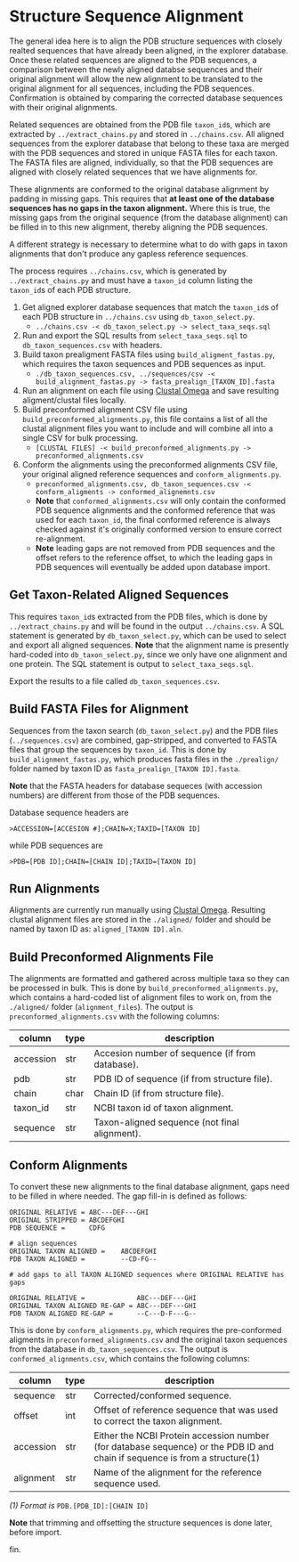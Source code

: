 # Structure Sequence Alignment
The general idea here is to align the PDB structure sequences with closely realted sequences that have already been aligned, in the explorer database. Once these related sequences are aligned to the PDB sequences, a comparison between the newly aligned databse sequences and their original alignment will allow the new alignment to be translated to the original alignment for all sequences, including the PDB sequences. Confirmation is obtained by comparing the corrected database sequences with their original alignments.

Related sequences are obtained from the PDB file `taxon_id`s, which are extracted by `../extract_chains.py` and stored in `../chains.csv`. All aligned sequences from the explorer database that belong to these taxa are merged with the PDB sequences and stored in unique FASTA files for each taxon. The FASTA files are aligned, individually, so that the PDB sequences are aligned with closely related sequences that we have alignments for.

These alignments are conformed to the original database alignment by padding in missing gaps. This requires that **at least one of the database sequences has no gaps in the taxon alignment.** Where this is true, the missing gaps from the original sequence (from the database alignment) can be filled in to this new alignment, thereby aligning the PDB sequences.

A different strategy is necessary to determine what to do with gaps in taxon alignments that don't produce any gapless reference sequences.

The process requires `../chains.csv`, which is generated by `../extract_chains.py` and must have a `taxon_id` column listing the `taxon_id`s of each PDB structure.

1. Get aligned explorer database sequences that match the `taxon_id`s of each PDB structure in `../chains.csv` using `db_taxon_select.py`.
    * `../chains.csv -< db_taxon_select.py -> select_taxa_seqs.sql`
2. Run and export the SQL results from `select_taxa_seqs.sql` to `db_taxon_sequences.csv` with headers.
3. Build taxon prealigment FASTA files using `build_aligment_fastas.py`, which requires the taxon sequences and PDB sequences as input.
    * `./db_taxon_sequences.csv, ../sequences/csv -< build_alignment_fastas.py -> fasta_prealign_[TAXON_ID].fasta`
4. Run an alignment on each file using [Clustal Omega](https://www.ebi.ac.uk/Tools/msa/clustalo/) and save resulting aligment/clustal files locally.
5. Build preconformed alignment CSV file using `build_preconformed_alignments.py`, this file contains a list of all the clustal alignment files you want to include and will combine all into a single CSV for bulk processing.
    * `[CLUSTAL FILES] -< build_preconformed_alignments.py -> preconformed_alignments.csv`
6. Conform the alignments using the preconformed alignments CSV file, your original aligned reference sequences and `conform_alignments.py`.
    * `preconformed_alignments.csv, db_taxon_sequences.csv -< conform_aligments -> conformed_alignemnts.csv`
    * **Note** that `conformed_alignments.csv` will only contain the conformed PDB sequence alignments and the conformed reference that was used for each `taxon_id`, the final conformed reference is always checked against it's originally conformed version to ensure correct re-alignment.
    * **Note** leading gaps are not removed from PDB sequences and the offset refers to the reference offset, to which the leading gaps in PDB sequences will eventually be added upon database import.

## Get Taxon-Related Aligned Sequences
This requires `taxon_id`s extracted from the PDB files, which is done by `../extract_chains.py` and will be found in the output `../chains.csv`. A SQL statement is generated by `db_taxon_select.py`, which can be used to select and export all aligned sequences. **Note** that the alignment name is presently hard-coded into `db_taxon_select.py`, since we only have one alignment and one protein. The SQL statement is output to `select_taxa_seqs.sql`.

Export the results to a file called `db_taxon_sequences.csv`.

## Build FASTA Files for Alignment
Sequences from the taxon search (`db_taxon_select.py`) and the PDB files (`../sequences.csv`) are combined, gap-stripped, and converted to FASTA files that group the sequences by `taxon_id`. This is done by `build_alignment_fastas.py`, which produces fasta files in the `./prealign/` folder named by taxon ID as `fasta_prealign_[TAXON ID].fasta`.

**Note** that the FASTA headers for database sequeces (with accession numbers) are different from those of the PDB sequences.

Database sequence headers are
```
>ACCESSION=[ACCESION #];CHAIN=X;TAXID=[TAXON ID]
```

while PDB sequences are
```
>PDB=[PDB ID];CHAIN=[CHAIN ID];TAXID=[TAXON ID]
```

## Run Alignments
Alignments are currently run manually using [Clustal Omega](https://www.ebi.ac.uk/Tools/msa/clustalo/). Resulting clustal alignment files are stored in the `./aligned/` folder and should be named by taxon ID as: `aligned_[TAXON ID].aln`.

## Build Preconformed Alignments File
The alignments are formatted and gathered across multiple taxa so they can be processed in bulk. This is done by `build_preconformed_alignments.py`, which contains a hard-coded list of alignment files to work on, from the `./aligned/` folder (`alignment_files`). The output is `preconformed_alignments.csv` with the following columns:

| column | type | description |
|--------|------|-------------|
| accession         | str   | Accesion number of sequence (if from database). |
| pdb               | str   | PDB ID of sequence (if from structure file). |
| chain             | char  | Chain ID (if from structure file). |
| taxon_id          | str   | NCBI taxon id of taxon alignment. |
| sequence          | str   | Taxon-aligned sequence (not final alignment). |

## Conform Alignments
To convert these new alignments to the final database alignment, gaps need to be filled in where needed. The gap fill-in is defined as follows:

```
ORIGINAL RELATIVE = ABC---DEF---GHI
ORIGINAL STRIPPED = ABCDEFGHI
PDB SEQUENCE =      CDFG

# align sequences
ORIGINAL TAXON ALIGNED =    ABCDEFGHI
PDB TAXON ALIGNED =         --CD-FG--

# add gaps to all TAXON ALIGNED sequences where ORIGINAL RELATIVE has gaps

ORIGINAL RELATIVE =             ABC---DEF---GHI
ORIGINAL TAXON ALIGNED RE-GAP = ABC---DEF---GHI
PDB TAXON ALIGNED RE-GAP =      --C---D-F---G--
```

This is done by `conform_alignments.py`, which requires the pre-conformed aligments in `preconformed_alignments.csv` and the original taxon sequences from the database in `db_taxon_sequences.csv`. The output is `conformed_alignments.csv`, which contains the following columns:

| column | type | description |
|--------|------|-------------|
| sequence  | str   | Corrected/conformed sequence. |
| offset    | int   | Offset of reference sequence that was used to correct the taxon alignment. |
| accession | str   | Either the NCBI Protein accession number (for database sequence) or the PDB ID and chain if sequence is from a structure(1) |
| alignment | str   | Name of the alignment for the reference sequence used. |

*(1) Format is* `PDB.[PDB_ID]:[CHAIN ID]`

**Note** that trimming and offsetting the structure sequences is done later, before import.


fin.
